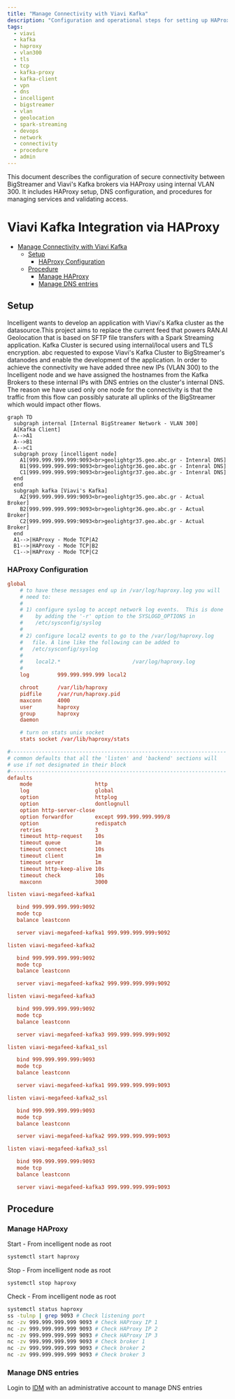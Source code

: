 ```yaml
---
title: "Manage Connectivity with Viavi Kafka"
description: "Configuration and operational steps for setting up HAProxy, DNS, and connectivity between BigStreamer and Viavi's Kafka cluster using a single node (Incelligent) with TCP passthrough and TLS encryption."
tags:
  - viavi
  - kafka
  - haproxy
  - vlan300
  - tls
  - tcp
  - kafka-proxy
  - kafka-client
  - vpn
  - dns
  - incelligent
  - bigstreamer
  - vlan
  - geolocation
  - spark-streaming
  - devops
  - network
  - connectivity
  - procedure
  - admin
---
```

This document describes the configuration of secure connectivity between BigStreamer and Viavi's Kafka brokers via HAProxy using internal VLAN 300. It includes HAProxy setup, DNS configuration, and procedures for managing services and validating access.
# Viavi Kafka Integration via HAProxy
- [Manage Connectivity with Viavi Kafka](#manage-connectivity-with-viavi-kafka)
  - [Setup](#setup)
    - [HAProxy Configuration](#haproxy-configuration)
  - [Procedure](#procedure)
    - [Manage HAProxy](#manage-haproxy)
    - [Manage DNS entries](#manage-dns-entries)
## Setup
Incelligent wants to develop an application with Viavi's Kafka cluster as the datasource.This project aims to replace the current feed that powers RAN.AI Geolocation that is based on SFTP file transfers with a Spark Streaming application. Kafka Cluster is secured using internal/local users and TLS encryption.
abc requested to expose Viavi's Kafka Cluster to BigStreamer's datanodes and enable the development of the application.
In order to achieve the connectivity we have added three new IPs (VLAN 300) to the Incelligent node and we have assigned the hostnames from the Kafka Brokers to these internal IPs with DNS entries on the cluster's internal DNS.
The reason we have used only one node for the connectivity is that the traffic from this flow can possibly saturate all uplinks of the BigStreamer which would impact other flows.
``` mermaid
graph TD
  subgraph internal [Internal BigStreamer Network - VLAN 300]
  A[Kafka Client]
  A-->A1
  A-->B1
  A-->C1
  subgraph proxy [incelligent node]
    A1[999.999.999.999:9093<br>geolightgr35.geo.abc.gr - Intenral DNS]
    B1[999.999.999.999:9093<br>geolightgr36.geo.abc.gr - Intenral DNS]
    C1[999.999.999.999:9093<br>geolightgr37.geo.abc.gr - Intenral DNS]
  end 
  end
  subgraph kafka [Viavi's Kafka]
    A2[999.999.999.999:9093<br>geolightgr35.geo.abc.gr - Actual Broker]
    B2[999.999.999.999:9093<br>geolightgr36.geo.abc.gr - Actual Broker]
    C2[999.999.999.999:9093<br>geolightgr37.geo.abc.gr - Actual Broker]
  end
  A1-->|HAProxy - Mode TCP|A2
  B1-->|HAProxy - Mode TCP|B2
  C1-->|HAProxy - Mode TCP|C2
```
### HAProxy Configuration
```conf
global
    # to have these messages end up in /var/log/haproxy.log you will
    # need to:
    #
    # 1) configure syslog to accept network log events.  This is done
    #    by adding the '-r' option to the SYSLOGD_OPTIONS in
    #    /etc/sysconfig/syslog
    #
    # 2) configure local2 events to go to the /var/log/haproxy.log
    #   file. A line like the following can be added to
    #   /etc/sysconfig/syslog
    #
    #    local2.*                       /var/log/haproxy.log
    #
    log         999.999.999.999 local2

    chroot      /var/lib/haproxy
    pidfile     /var/run/haproxy.pid
    maxconn     4000
    user        haproxy
    group       haproxy
    daemon

    # turn on stats unix socket
    stats socket /var/lib/haproxy/stats

#---------------------------------------------------------------------
# common defaults that all the 'listen' and 'backend' sections will
# use if not designated in their block
#---------------------------------------------------------------------
defaults
    mode                    http
    log                     global
    option                  httplog
    option                  dontlognull
    option http-server-close
    option forwardfor       except 999.999.999.999/8
    option                  redispatch
    retries                 3
    timeout http-request    10s
    timeout queue           1m
    timeout connect         10s
    timeout client          1m
    timeout server          1m
    timeout http-keep-alive 10s
    timeout check           10s
    maxconn                 3000

listen viavi-megafeed-kafka1

   bind 999.999.999.999:9092
   mode tcp
   balance leastconn

   server viavi-megafeed-kafka1 999.999.999.999:9092

listen viavi-megafeed-kafka2

   bind 999.999.999.999:9092
   mode tcp
   balance leastconn

   server viavi-megafeed-kafka2 999.999.999.999:9092

listen viavi-megafeed-kafka3

   bind 999.999.999.999:9092
   mode tcp
   balance leastconn

   server viavi-megafeed-kafka3 999.999.999.999:9092

listen viavi-megafeed-kafka1_ssl

   bind 999.999.999.999:9093
   mode tcp
   balance leastconn

   server viavi-megafeed-kafka1 999.999.999.999:9093

listen viavi-megafeed-kafka2_ssl

   bind 999.999.999.999:9093
   mode tcp
   balance leastconn

   server viavi-megafeed-kafka2 999.999.999.999:9093

listen viavi-megafeed-kafka3_ssl

   bind 999.999.999.999:9093
   mode tcp
   balance leastconn

   server viavi-megafeed-kafka3 999.999.999.999:9093
```
## Procedure
### Manage HAProxy
Start - From incelligent node as root
``` bash
systemctl start haproxy
```
Stop - From incelligent node as root
``` bash
systemctl stop haproxy
```
Check - From incelligent node as root
``` bash
systemctl status haproxy
ss -tulnp | grep 9093 # Check listening port
nc -zv 999.999.999.999 9093 # Check HAProxy IP 1
nc -zv 999.999.999.999 9093 # Check HAProxy IP 2
nc -zv 999.999.999.999 9093 # Check HAProxy IP 3
nc -zv 999.999.999.999 9093 # Check broker 1
nc -zv 999.999.999.999 9093 # Check broker 2
nc -zv 999.999.999.999 9093 # Check broker 3
```
### Manage DNS entries
Login to [IDM](https://admin.bigdata.abc.gr/ipa/ui/) with an administrative account to manage DNS entries